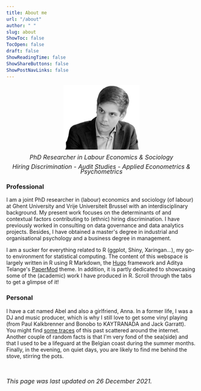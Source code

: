 ```yaml
---
title: About me
url: "/about"
author: " "
slug: about
ShowToc: false
TocOpen: false
draft: false
ShowReadingTime: false
ShowShareButtons: false
ShowPostNavLinks: false
---
```




<img src="https://raw.githubusercontent.com/lglip/louislippens/main/images/llprofilewide.png" width="40%" style="display: block; margin: auto;" />

<p style="line-height:.8; font-style:italic; text-align:center"><font size="3">PhD Researcher in Labour Economics & Sociology <br></br> Hiring Discrimination - Audit Studies - Applied Econometrics & Psychometrics </font></p>


### Professional
I am a joint PhD researcher in (labour) economics and sociology (of labour) at Ghent University and Vrije Universiteit Brussel with an interdisciplinary background. My present work focuses on the determinants of and contextual factors contributing to (ethnic) hiring discrimination. I have previously worked in consulting on data governance and data analytics projects. Besides, I have obtained a master's degree in industrial and organisational psychology and a business degree in management.

I am a sucker for everything related to R (ggplot, Shiny, Xaringan...), my go-to environment for statistical computing. The content of this webspace is largely written in R using R Markdown, the <a href="https://gohugo.io/" target="_blank">Hugo</a> framework and Aditya Telange's <a href="https://github.com/adityatelange/hugo-PaperMod" target="_blank">PaperMod</a> theme. In addition, it is partly dedicated to showcasing some of the (academic) work I have produced in R. Scroll through the tabs to get a glimpse of it!


### Personal
I have a cat named Abel and also a girlfriend, Anna. In a former life, I was a DJ and music producer, which is why I still love to get some vinyl playing (from Paul Kalkbrenner and Bonobo to KAYTRANADA and Jack Garratt). You might find <a href="https://soundcloud.com/subwaves" target="_blank">some traces</a> of this past scattered around the internet. Another couple of random facts is that I'm very fond of the sea(side) and that I used to be a lifeguard at the Belgian coast during the summer months. Finally, in the evening, on quiet days, you are likely to find me behind the stove, stirring the pots.

<br></br>
<font size="3"> _This page was last updated on 26 December 2021._ <font>
